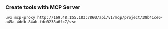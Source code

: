 ### Create tools with MCP Server


```text
uvx mcp-proxy http://169.48.155.183:7860/api/v1/mcp/project/38b41ce6-a45a-4deb-84ab-fdc0238a6fc7/sse
```
